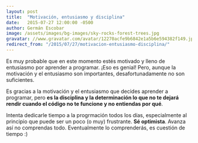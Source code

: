 ```yaml
---
layout: post
title:  "Motivación, entusiasmo y disciplina"
date:   2015-07-27 12:00:00 -0500
author: Germán Escobar
image: /assets/images/bg-images/sky-rocks-forest-trees.jpg
gravatar: //www.gravatar.com/avatar/12270acfe9b6842e1a5b6e594382f149.jpg?s=80
redirect_from: "/2015/07/27/motivacion-entusiasmo-disciplina/"
---
```


Es muy probable que en este momento estés motivado y lleno de entusiasmo por aprender a programar. ¡Eso es genial! Pero, aunque la motivación y el entusiasmo son importantes, desafortunadamente no son suficientes.<!-- more -->

Es gracias a la motivación y el entusiasmo que decides aprender a programar, pero **es la disciplina y la determinación lo que no te dejará rendir cuando el código no te funcione y no entiendas por qué**.

Intenta dedicarle tiempo a la progrmación todos los días, especialmente al principio que puede ser un poco (o muy) frustrante. **Sé optimista**. Avanza así no comprendas todo. Eventualmente lo comprenderás, es cuestión de tiempo :)
